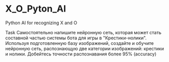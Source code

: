 # X_O_Pyton_AI
Python AI for recognizing X and O

Task
Самостоятельно напишите нейронную сеть, которая может стать составной частью системы бота для игры в "Крестики-нолики". Используя подготовленную базу изображений, создайте и обучите нейронную сеть, распознающую две категории изображений: крестики и нолики. Добейтесь точности распознавания более 95% (accuracy)
